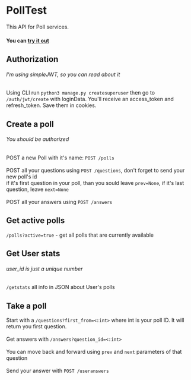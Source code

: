 # PollTest
This API for Poll services.
#### You can [try it out](http://polltest.vadi.tel)

## Authorization
###### I'm using simpleJWT, so you can read about it
Using CLI run
`python3 manage.py createsuperuser`
then go to `/auth/jwt/create` with loginData. You'll receive an access_token and refresh_token. Save them in cookies.

## Сreate a poll
###### You should be authorized
POST a new Poll with it's name: `POST /polls` <br><br>
POST all your questions using `POST /questions`, don't forget to send your new poll's id <br>
if it's first question in your poll, than you sould leave `prev=None`, if it's last question, leave `next=None` <br><br>
POST all your answers using `POST /answers` <br>

## Get active polls 
`/polls?active=true` - get all polls that are currently available

## Get User stats
###### user_id is just a unique number
`/getstats` all info in JSON about User's polls

## Take a poll
Start with a `/questions?first_from=<:int>` where int is your poll ID. It will return you first question. <br><br>
Get answers with `/answers?question_id=<:int>` <br><br>
You can move back and forward using `prev` and `next` parameters of that question <br><br>
Send your answer with `POST /useranswers`


